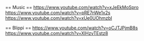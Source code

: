 == Music ==
https://www.youtube.com/watch?v=xJeEkMoSpro
https://www.youtube.com/watch?v=pRE7nWe1x2s
https://www.youtube.com/watch?v=xUe0UOhmzbI

== Blippi ==
https://www.youtube.com/watch?v=oCJTJPjmB8s
https://www.youtube.com/watch?v=XlHzvTEstz8

